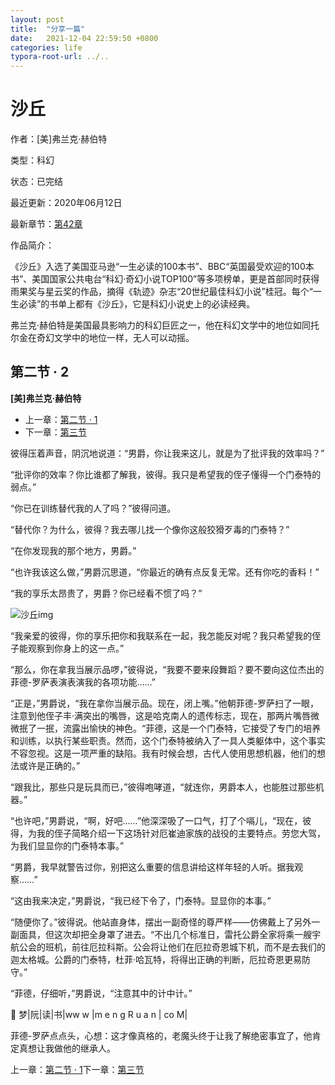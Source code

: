 ```yaml
---
layout: post
title:  "分享一篇"
date:   2021-12-04 22:59:50 +0800
categories: life
typora-root-url: ../..
---
```


# 沙丘

作者：[美]弗兰克·赫伯特

类型：科幻

状态：已完结

最近更新：2020年06月12日

最新章节：[第42章](https://www.mengruan.com/shaqiu/124511.htm)

作品简介：

《沙丘》入选了美国亚马逊“一生必读的100本书”、BBC“英国最受欢迎的100本书”、美国国家公共电台“科幻·奇幻小说TOP100”等多项榜单，更是首部同时获得雨果奖与星云奖的作品，摘得《轨迹》杂志“20世纪最佳科幻小说”桂冠。每个“一生必读”的书单上都有《沙丘》，它是科幻小说史上的必读经典。

弗兰克·赫伯特是美国最具影响力的科幻巨匠之一，他在科幻文学中的地位如同托尔金在奇幻文学中的地位一样，无人可以动摇。

## 第二节 · 2

**[美]弗兰克·赫伯特**

- 上一章：[第二节 · 1](https://www.mengruan.com/shaqiu/94633.htm)
- 下一章：[第三节](https://www.mengruan.com/shaqiu/94638.htm)

彼得压着声音，阴沉地说道：“男爵，你让我来这儿，就是为了批评我的效率吗？”

“批评你的效率？你比谁都了解我，彼得。我只是希望我的侄子懂得一个门泰特的弱点。”

“你已在训练替代我的人了吗？”彼得问道。

“替代你？为什么，彼得？我去哪儿找一个像你这般狡猾歹毒的门泰特？”

“在你发现我的那个地方，男爵。”

“也许我该这么做，”男爵沉思道，“你最近的确有点反复无常。还有你吃的香料！”

“我的享乐太昂贵了，男爵？你已经看不惯了吗？”

![沙丘img](/NightStop/assets/8547021.jpg)

“我亲爱的彼得，你的享乐把你和我联系在一起，我怎能反对呢？我只希望我的侄子能观察到你身上的这一点。”

“那么，你在拿我当展示品啰，”彼得说，“我要不要来段舞蹈？要不要向这位杰出的菲德-罗萨表演表演我的各项功能……”

“正是，”男爵说，“我在拿你当展示品。现在，闭上嘴。”他朝菲德-罗萨扫了一眼，注意到他侄子丰·满突出的嘴唇，这是哈克南人的遗传标志，现在，那两片嘴唇微微抿了一抿，流露出愉快的神色。“菲德，这是一个门泰特，它接受了专门的培养和训练，以执行某些职责。然而，这个门泰特被纳入了一具人类躯体中，这个事实不容忽视。这是一项严重的缺陷。我有时候会想，古代人使用思想机器，他们的想法或许是正确的。”

“跟我比，那些只是玩具而已，”彼得咆哮道，“就连你，男爵本人，也能胜过那些机器。”

“也许吧，”男爵说，“啊，好吧……”他深深吸了一口气，打了个嗝儿，“现在，彼得，为我的侄子简略介绍一下这场针对厄崔迪家族的战役的主要特点。劳您大驾，为我们显显你的门泰特本事。”

“男爵，我早就警告过你，别把这么重要的信息讲给这样年轻的人听。据我观察……”

“这由我来决定，”男爵说，“我已经下令了，门泰特。显显你的本事。”

“随便你了。”彼得说。他站直身体，摆出一副奇怪的尊严样——仿佛戴上了另外一副面具，但这次却把全身罩了进去。“不出几个标准日，雷托公爵全家将乘一艘宇航公会的班机，前往厄拉科斯。公会将让他们在厄拉奇恩城下机，而不是去我们的迦太格城。公爵的门泰特，杜菲·哈瓦特，将得出正确的判断，厄拉奇恩更易防守。”

“菲德，仔细听，”男爵说，“注意其中的计中计。”

🐢 梦|阮|读|书|ww w |m e n g R u a n | co M|

菲德-罗萨点点头，心想：这才像真格的，老魔头终于让我了解绝密事宜了，他肯定真想让我做他的继承人。



上一章：[第二节 · 1](https://www.mengruan.com/shaqiu/94633.htm)下一章：[第三节](https://www.mengruan.com/shaqiu/94638.htm)

